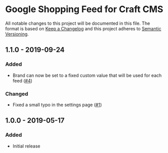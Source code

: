 # Google Shopping Feed for Craft CMS

All notable changes to this project will be documented in this file.
The format is based on [Keep a Changelog](http://keepachangelog.com/) and this project adheres to [Semantic Versioning](http://semver.org/).

## 1.1.0 - 2019-09-24
### Added
- Brand can now be set to a fixed custom value that will be used for each feed ([#4](https://github.com/studioespresso/craft-google-shopping-feed/issues/4))

### Changed
- Fixed a small typo in the settings page ([#1](https://github.com/studioespresso/craft-google-shopping-feed/pull/1))

## 1.0.0 - 2019-05-17
### Added
- Initial release
